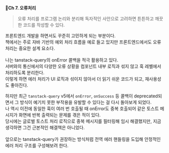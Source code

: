 **📕Ch 7. 오류처리**

> 오류 처리를 프로그램 논리와 분리해 독자적인 사안으로 고려하면 튼튼하고 깨끗한 코드를 작성할 수 있다.

프론트엔드 개발을 하면서도 꾸준히 고민하게 되는 부분이다. <br>
책에서는 주로 자바 기반의 예외 처리 흐름을 예로 들고 있지만 프론트엔드에서도 오류 처리는 중요한 설계 요소다. <br>
<br> 나는 tanstack-query의 onError 콜백을 적극 활용하고 있다. <br>
서버와의 통신에서의 다양한 오류 상황을 컴포넌트 내부 로직과 섞지 않고 훅 레벨에서 처리하도록 분리한다.<br>
이렇게 하면 에러 처리가 UI 로직과 섞이지 않아서 더 읽기 쉬운 코드가 되고, 재사용성도 좋아진다.

하지만 최근 `tanstack-query` v5에서 `onError`, `onSuccess` 등 콜백이 deprecated되면서 그 방식이 예기치 못한 부작용을 유발할 수 있다는 걸 다시 돌아보게 되었다. <br>
나 역시 이전에 동일한 훅이 여러 번 호출될 때 onError도 중복 호출되어 같은 토스트 메시지가 화면에 반복 출력되는 문제를 겪은 적이 있다. <br>
당시에는 글로벌 토스트 처리 로직으로 중복 메시지를 필터링해 임시 해결했지만, 지금 생각하면 그건 근본적인 해결책은 아니었다.<br>
<br>
앞으로는 tanstack-query가 권장하는 방식처럼 전역 에러 핸들링을 도입해 안정적인 에러 처리 구조를 구성해보려 한다.
